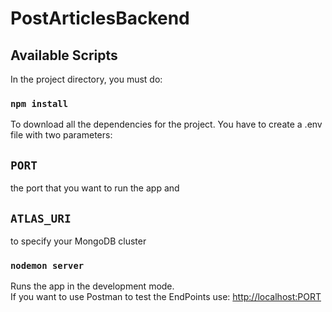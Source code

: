 # PostArticlesBackend

## Available Scripts

In the project directory, you must do:

### `npm install`
To download all the dependencies for the project.
You have to create a .env file with two parameters:
 ## `PORT`
 the port that you want to run the app and
 ## `ATLAS_URI`
 to specify your MongoDB cluster

### `nodemon server`

Runs the app in the development mode.\
If you want to use Postman to test the EndPoints use: [http://localhost:PORT](http://localhost:PORT)

